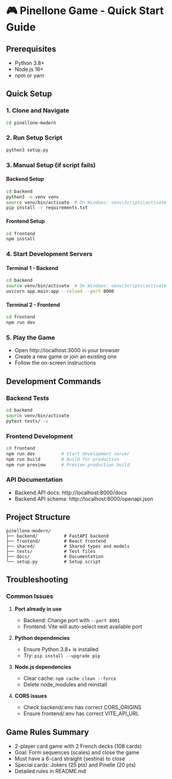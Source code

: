 # 🎮 Pinellone Game - Quick Start Guide

## Prerequisites
- Python 3.8+
- Node.js 16+
- npm or yarn

## Quick Setup

### 1. Clone and Navigate
```bash
cd pinellone-modern
```

### 2. Run Setup Script
```bash
python3 setup.py
```

### 3. Manual Setup (if script fails)

#### Backend Setup
```bash
cd backend
python3 -m venv venv
source venv/bin/activate  # On Windows: venv\Scripts\activate
pip install -r requirements.txt
```

#### Frontend Setup
```bash
cd frontend
npm install
```

### 4. Start Development Servers

#### Terminal 1 - Backend
```bash
cd backend
source venv/bin/activate  # On Windows: venv\Scripts\activate
uvicorn app.main:app --reload --port 8000
```

#### Terminal 2 - Frontend
```bash
cd frontend
npm run dev
```

### 5. Play the Game
- Open http://localhost:3000 in your browser
- Create a new game or join an existing one
- Follow the on-screen instructions

## Development Commands

### Backend Tests
```bash
cd backend
source venv/bin/activate
pytest tests/ -v
```

### Frontend Development
```bash
cd frontend
npm run dev          # Start development server
npm run build        # Build for production
npm run preview      # Preview production build
```

### API Documentation
- Backend API docs: http://localhost:8000/docs
- Backend API schema: http://localhost:8000/openapi.json

## Project Structure
```
pinellone-modern/
├── backend/          # FastAPI backend
├── frontend/         # React frontend
├── shared/           # Shared types and models
├── tests/            # Test files
├── docs/             # Documentation
└── setup.py          # Setup script
```

## Troubleshooting

### Common Issues

1. **Port already in use**
   - Backend: Change port with `--port 8001`
   - Frontend: Vite will auto-select next available port

2. **Python dependencies**
   - Ensure Python 3.8+ is installed
   - Try: `pip install --upgrade pip`

3. **Node.js dependencies**
   - Clear cache: `npm cache clean --force`
   - Delete node_modules and reinstall

4. **CORS issues**
   - Check backend/.env has correct CORS_ORIGINS
   - Ensure frontend/.env has correct VITE_API_URL

## Game Rules Summary
- 2-player card game with 2 French decks (108 cards)
- Goal: Form sequences (scales) and close the game
- Must have a 6-card straight (sestina) to close
- Special cards: Jokers (25 pts) and Pinelle (20 pts)
- Detailed rules in README.md